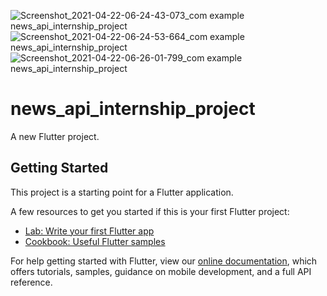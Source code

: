 ![Screenshot_2021-04-22-06-24-43-073_com example news_api_internship_project](https://user-images.githubusercontent.com/65378260/115658836-2f8a3100-a357-11eb-8fca-4398d12fabf4.jpg)
![Screenshot_2021-04-22-06-24-53-664_com example news_api_internship_project](https://user-images.githubusercontent.com/65378260/115658839-331db800-a357-11eb-89fe-4bb79c6fc270.jpg)
![Screenshot_2021-04-22-06-26-01-799_com example news_api_internship_project](https://user-images.githubusercontent.com/65378260/115658842-35801200-a357-11eb-90b2-cf876d7cf1fa.jpg)
# news_api_internship_project

A new Flutter project.

## Getting Started

This project is a starting point for a Flutter application.

A few resources to get you started if this is your first Flutter project:

- [Lab: Write your first Flutter app](https://flutter.dev/docs/get-started/codelab)
- [Cookbook: Useful Flutter samples](https://flutter.dev/docs/cookbook)

For help getting started with Flutter, view our
[online documentation](https://flutter.dev/docs), which offers tutorials,
samples, guidance on mobile development, and a full API reference.
